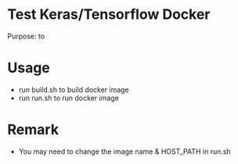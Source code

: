 # Test Keras/Tensorflow Docker
Purpose: to 


# Usage
- run build.sh to build docker image
- run run.sh to run docker image

# Remark
- You may need to change the image name & HOST_PATH in run.sh


